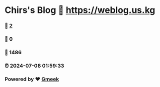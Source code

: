 # Chirs's Blog :link: https://weblog.us.kg 
### :page_facing_up: [2](https://weblog.us.kg/tag.html) 
### :speech_balloon: 0 
### :hibiscus: 1486 
### :alarm_clock: 2024-07-08 01:59:33 
### Powered by :heart: [Gmeek](https://github.com/Meekdai/Gmeek)
